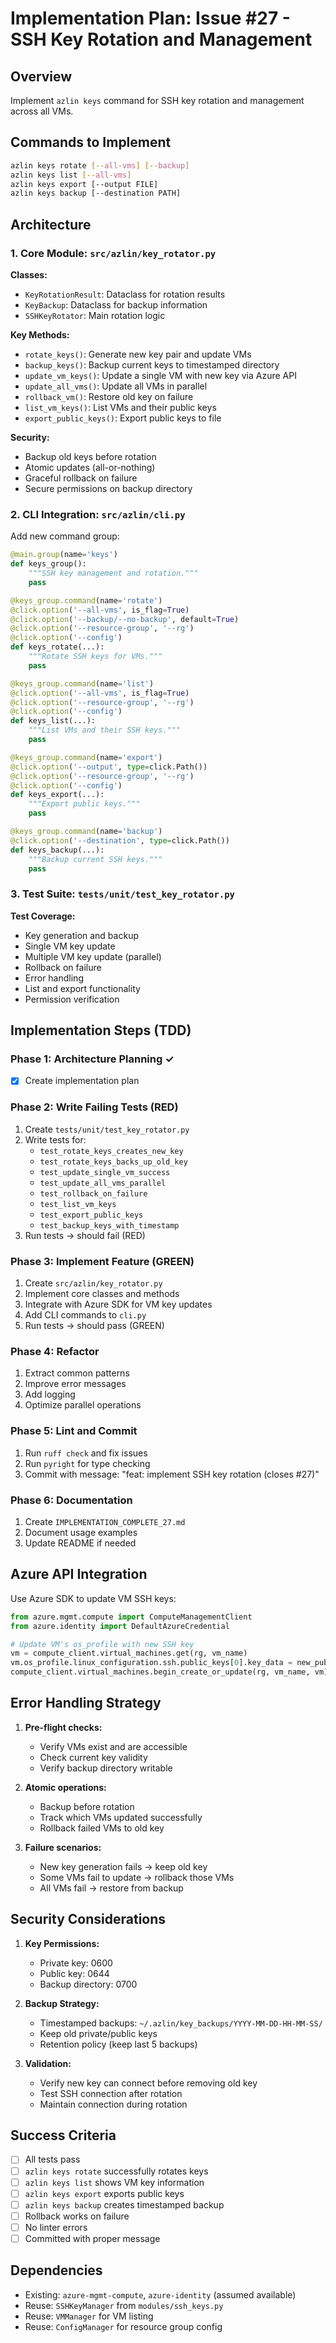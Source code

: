 # Implementation Plan: Issue #27 - SSH Key Rotation and Management

## Overview
Implement `azlin keys` command for SSH key rotation and management across all VMs.

## Commands to Implement
```bash
azlin keys rotate [--all-vms] [--backup]
azlin keys list [--all-vms]
azlin keys export [--output FILE]
azlin keys backup [--destination PATH]
```

## Architecture

### 1. Core Module: `src/azlin/key_rotator.py`

**Classes:**
- `KeyRotationResult`: Dataclass for rotation results
- `KeyBackup`: Dataclass for backup information
- `SSHKeyRotator`: Main rotation logic

**Key Methods:**
- `rotate_keys()`: Generate new key pair and update VMs
- `backup_keys()`: Backup current keys to timestamped directory
- `update_vm_keys()`: Update a single VM with new key via Azure API
- `update_all_vms()`: Update all VMs in parallel
- `rollback_vm()`: Restore old key on failure
- `list_vm_keys()`: List VMs and their public keys
- `export_public_keys()`: Export public keys to file

**Security:**
- Backup old keys before rotation
- Atomic updates (all-or-nothing)
- Graceful rollback on failure
- Secure permissions on backup directory

### 2. CLI Integration: `src/azlin/cli.py`

Add new command group:
```python
@main.group(name='keys')
def keys_group():
    """SSH key management and rotation."""
    pass

@keys_group.command(name='rotate')
@click.option('--all-vms', is_flag=True)
@click.option('--backup/--no-backup', default=True)
@click.option('--resource-group', '--rg')
@click.option('--config')
def keys_rotate(...):
    """Rotate SSH keys for VMs."""
    pass

@keys_group.command(name='list')
@click.option('--all-vms', is_flag=True)
@click.option('--resource-group', '--rg')
@click.option('--config')
def keys_list(...):
    """List VMs and their SSH keys."""
    pass

@keys_group.command(name='export')
@click.option('--output', type=click.Path())
@click.option('--resource-group', '--rg')
@click.option('--config')
def keys_export(...):
    """Export public keys."""
    pass

@keys_group.command(name='backup')
@click.option('--destination', type=click.Path())
def keys_backup(...):
    """Backup current SSH keys."""
    pass
```

### 3. Test Suite: `tests/unit/test_key_rotator.py`

**Test Coverage:**
- Key generation and backup
- Single VM key update
- Multiple VM key update (parallel)
- Rollback on failure
- Error handling
- List and export functionality
- Permission verification

## Implementation Steps (TDD)

### Phase 1: Architecture Planning ✓
- [x] Create implementation plan

### Phase 2: Write Failing Tests (RED)
1. Create `tests/unit/test_key_rotator.py`
2. Write tests for:
   - `test_rotate_keys_creates_new_key`
   - `test_rotate_keys_backs_up_old_key`
   - `test_update_single_vm_success`
   - `test_update_all_vms_parallel`
   - `test_rollback_on_failure`
   - `test_list_vm_keys`
   - `test_export_public_keys`
   - `test_backup_keys_with_timestamp`
3. Run tests → should fail (RED)

### Phase 3: Implement Feature (GREEN)
1. Create `src/azlin/key_rotator.py`
2. Implement core classes and methods
3. Integrate with Azure SDK for VM key updates
4. Add CLI commands to `cli.py`
5. Run tests → should pass (GREEN)

### Phase 4: Refactor
1. Extract common patterns
2. Improve error messages
3. Add logging
4. Optimize parallel operations

### Phase 5: Lint and Commit
1. Run `ruff check` and fix issues
2. Run `pyright` for type checking
3. Commit with message: "feat: implement SSH key rotation (closes #27)"

### Phase 6: Documentation
1. Create `IMPLEMENTATION_COMPLETE_27.md`
2. Document usage examples
3. Update README if needed

## Azure API Integration

Use Azure SDK to update VM SSH keys:
```python
from azure.mgmt.compute import ComputeManagementClient
from azure.identity import DefaultAzureCredential

# Update VM's os_profile with new SSH key
vm = compute_client.virtual_machines.get(rg, vm_name)
vm.os_profile.linux_configuration.ssh.public_keys[0].key_data = new_public_key
compute_client.virtual_machines.begin_create_or_update(rg, vm_name, vm)
```

## Error Handling Strategy

1. **Pre-flight checks:**
   - Verify VMs exist and are accessible
   - Check current key validity
   - Verify backup directory writable

2. **Atomic operations:**
   - Backup before rotation
   - Track which VMs updated successfully
   - Rollback failed VMs to old key

3. **Failure scenarios:**
   - New key generation fails → keep old key
   - Some VMs fail to update → rollback those VMs
   - All VMs fail → restore from backup

## Security Considerations

1. **Key Permissions:**
   - Private key: 0600
   - Public key: 0644
   - Backup directory: 0700

2. **Backup Strategy:**
   - Timestamped backups: `~/.azlin/key_backups/YYYY-MM-DD-HH-MM-SS/`
   - Keep old private/public keys
   - Retention policy (keep last 5 backups)

3. **Validation:**
   - Verify new key can connect before removing old key
   - Test SSH connection after rotation
   - Maintain connection during rotation

## Success Criteria

- [ ] All tests pass
- [ ] `azlin keys rotate` successfully rotates keys
- [ ] `azlin keys list` shows VM key information
- [ ] `azlin keys export` exports public keys
- [ ] `azlin keys backup` creates timestamped backup
- [ ] Rollback works on failure
- [ ] No linter errors
- [ ] Committed with proper message

## Dependencies

- Existing: `azure-mgmt-compute`, `azure-identity` (assumed available)
- Reuse: `SSHKeyManager` from `modules/ssh_keys.py`
- Reuse: `VMManager` for VM listing
- Reuse: `ConfigManager` for resource group config
